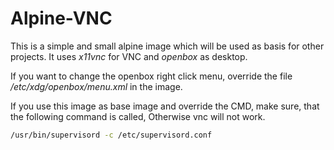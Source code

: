 # Alpine-VNC

This is a simple and small alpine image which will be used as basis for other projects. It uses *x11vnc* for VNC and *openbox* as desktop.

If you want to change the openbox right click menu, override the file */etc/xdg/openbox/menu.xml* in the image.

If you use this image as base image and override the CMD, make sure, that the following command is called, Otherwise vnc will not work.

````bash
/usr/bin/supervisord -c /etc/supervisord.conf
````
